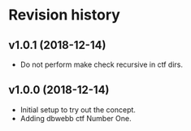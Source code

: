 Revision history
===================



v1.0.1 (2018-12-14)
-------------------

* Do not perform make check recursive in ctf dirs.



v1.0.0 (2018-12-14)
-------------------

* Initial setup to try out the concept.
* Adding dbwebb ctf Number One.
